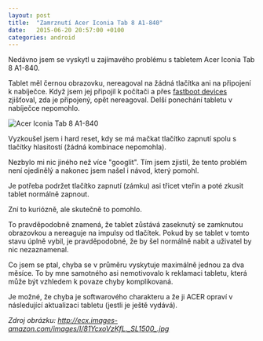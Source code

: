 ```yaml
---
layout: post
title:  "Zamrznutí Acer Iconia Tab 8 A1-840"
date:   2015-06-20 20:57:00 +0100
categories: android
---
```


Nedávno jsem se vyskytl u zajímavého problému s tabletem Acer Iconia Tab 8 A1-840.

Tablet měl černou obrazovku, nereagoval na žádná tlačítka ani na připojení k nabíječce. Když jsem jej připojil k počítači a přes [fastboot devices](https://code.google.com/p/adb-fastboot-install/) zjišťoval, zda je připojený, opět nereagoval.
Delší ponechání tabletu v nabíječce nepomohlo.

![Acer Iconia Tab 8 A1-840](http://ecx.images-amazon.com/images/I/81YcxoVzKfL._SL1500_.jpg)

Vyzkoušel jsem i hard reset, kdy se má mačkat tlačítko zapnutí spolu s tlačítky hlasitostí (žádná kombinace nepomohla).

Nezbylo mi nic jiného než více "googlit". Tím jsem zjistil, že tento problém není ojedinělý a nakonec jsem našel i návod, který pomohl.

Je potřeba podržet tlačítko zapnutí (zámku) asi třicet vteřin a poté zkusit tablet normálně zapnout.

Zní to kuriózně, ale skutečně to pomohlo.

To pravděpodobně znamená, že tablet zůstává zaseknutý se zamknutou obrazovkou a nereaguje na impulsy od tlačítek. Pokud by se tablet v tomto stavu úplně vybil, je pravděpodobné, že by šel normálně nabít a uživatel by nic nezaznamenal.

Co jsem se ptal, chyba se v průměru vyskytuje maximálně jednou za dva měsíce. To by mne samotného asi nemotivovalo k reklamaci tabletu, která může být vzhledem k povaze chyby komplikovaná.

Je možné, že chyba je softwarového charakteru a že ji ACER opraví v následující aktualizaci tabletu (jestli je ještě vydává).

_Zdroj obrázku: <http://ecx.images-amazon.com/images/I/81YcxoVzKfL._SL1500_.jpg>_
